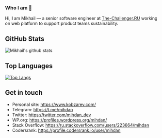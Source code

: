 ### Who I am 🤔

Hi, I am Mikhail — a senior software engineer at [The-Challenger.RU](https://the-challenger.ru/) working on web platform to support product teams sustainability.

## GitHub Stats
![Mikhail's github stats](https://github-readme-stats.vercel.app/api?username=mihdan&show_icons=true&theme=default)

## Top Languages
[![Top Langs](https://github-readme-stats.vercel.app/api/top-langs/?username=mihdan&layout=compact)](https://github.com/anuraghazra/github-readme-stats)

## Get in touch
- Personal site: https://www.kobzarev.com/
- Telegram: https://t.me/mihdan
- Twitter: https://twitter.com/mihdan_dev
- WP.org: https://profiles.wordpress.org/mihdan/
- Stack Overflow: https://ru.stackoverflow.com/users/223864/mihdan
- Codersrank: https://profile.codersrank.io/user/mihdan

<!--
**mihdan/mihdan** is a ✨ _special_ ✨ repository because its `README.md` (this file) appears on your GitHub profile.

Here are some ideas to get you started:

- 🔭 I’m currently working on ...
- 🌱 I’m currently learning ...
- 👯 I’m looking to collaborate on ...
- 🤔 I’m looking for help with ...
- 💬 Ask me about ...
- 📫 How to reach me: ...
- 😄 Pronouns: ...
- ⚡ Fun fact: ...
-->
